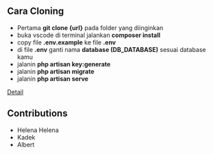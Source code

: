 ## Cara Cloning

- Pertama **git clone {url}** pada folder yang diinginkan
- buka vscode di terminal jalankan **composer install**
- copy file **.env.example** ke file **.env**
- di file **.env** ganti nama **database (DB_DATABASE)** sesuai database kamu
- jalanin **php artisan key:generate**
- jalanin **php artisan migrate**
- jalanin **php artisan serve**

[Detail](https://stackoverflow.com/questions/38602321/cloning-laravel-project-from-github)

## Contributions
- Helena Helena
- Kadek
- Albert